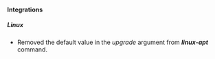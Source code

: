 
#### Integrations
##### Linux
- Removed the default value in the *upgrade* argument from ***linux-apt*** command.
